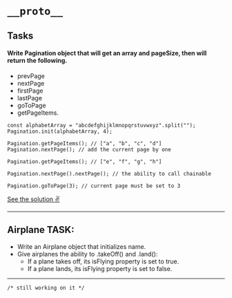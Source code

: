 # `__proto__`

## Tasks

#### Write Pagination object that will get an array and pageSize, then will return the following.
* prevPage
* nextPage
* firstPage
* lastPage
* goToPage
* getPageItems.

```
const alphabetArray = "abcdefghijklmnopqrstuvwxyz".split("");
Pagination.init(alphabetArray, 4);

Pagination.getPageItems(); // ["a", "b", "c", "d"]
Pagination.nextPage(); // add the current page by one

Pagination.getPageItems(); // ["e", "f", "g", "h"]

Pagination.nextPage().nextPage(); // the ability to call chainable

Pagination.goToPage(3); // current page must be set to 3
```
[See the solution ✌️](https://github.com/GevKerobyan/13-__proto__/blob/master/classWork13_01.js)

---

## Airplane TASK:

* Write an Airplane object that initializes name.
* Give airplanes the ability to .takeOff() and .land():
    - If a plane takes off, its isFlying property is set to true.
    - If a plane lands, its isFlying property is set to false.

---
    /* still working on it */